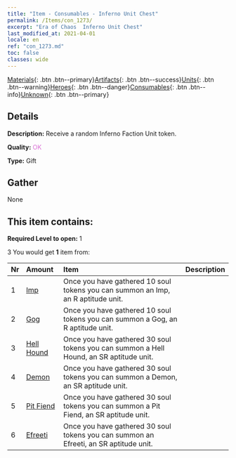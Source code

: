 ```yaml
---
title: "Item - Consumables - Inferno Unit Chest"
permalink: /Items/con_1273/
excerpt: "Era of Chaos  Inferno Unit Chest"
last_modified_at: 2021-04-01
locale: en
ref: "con_1273.md"
toc: false
classes: wide
---
```

 [Materials](/Items/){: .btn .btn--primary}[Artifacts](/Items/Artifacts/){: .btn .btn--success}[Units](/Items/Units/){: .btn .btn--warning}[Heroes](/Items/Heroes/){: .btn .btn--danger}[Consumables](/Items/Consumables/){: .btn .btn--info}[Unknown](/Items/Unknown/){: .btn .btn--primary}

## Details
 **Description:** Receive a random Inferno Faction Unit token.

 **Quality:** <span style="color: #DA70D6">OK</span>

 **Type:** Gift

## Gather

  None

## This item contains:

 **Required Level to open:** 1

 3 You would get **1** item  from:

  | Nr | Amount |     Item    | Description |
  |:---|:-------|:------------|:-----------:|
  | 1 | [Imp](/Items/unt_226/) | Once you have gathered 10 soul tokens you can summon an Imp, an R aptitude unit. | 
  | 2 | [Gog](/Items/unt_227/) | Once you have gathered 10 soul tokens you can summon a Gog, an R aptitude unit. | 
  | 3 | [Hell Hound](/Items/unt_228/) | Once you have gathered 30 soul tokens you can summon a Hell Hound, an SR aptitude unit. | 
  | 4 | [Demon](/Items/unt_229/) | Once you have gathered 30 soul tokens you can summon a Demon, an SR aptitude unit. | 
  | 5 | [Pit Fiend](/Items/unt_230/) | Once you have gathered 30 soul tokens you can summon a Pit Fiend, an SR aptitude unit. | 
  | 6 | [Efreeti](/Items/unt_231/) | Once you have gathered 30 soul tokens you can summon an Efreeti, an SR aptitude unit. | 
